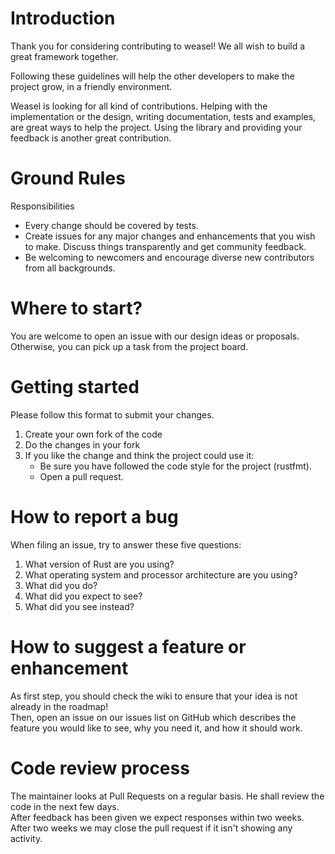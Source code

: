 # Introduction

Thank you for considering contributing to weasel! We all wish to build a great framework together.

Following these guidelines will help the other developers to make the project grow, in a friendly environment.

Weasel is looking for all kind of contributions. Helping with the implementation or the design, writing documentation, tests and examples, are great ways to help the project. Using the library and providing your feedback is another great contribution.

# Ground Rules

Responsibilities
* Every change should be covered by tests.
* Create issues for any major changes and enhancements that you wish to make. Discuss things transparently and get community feedback.
* Be welcoming to newcomers and encourage diverse new contributors from all backgrounds.

# Where to start?

You are welcome to open an issue with our design ideas or proposals. Otherwise, you can pick up a task from the project board.

# Getting started

Please follow this format to submit your changes.
1. Create your own fork of the code
2. Do the changes in your fork
3. If you like the change and think the project could use it:
    * Be sure you have followed the code style for the project (rustfmt).
    * Open a pull request.

# How to report a bug

When filing an issue, try to answer these five questions:
1. What version of Rust are you using?
2. What operating system and processor architecture are you using?
3. What did you do?
4. What did you expect to see?
5. What did you see instead?

# How to suggest a feature or enhancement

As first step, you should check the wiki to ensure that your idea is not already in the roadmap!\
Then, open an issue on our issues list on GitHub which describes the feature you would like to see, why you need it, and how it should work.

# Code review process

The maintainer looks at Pull Requests on a regular basis. He shall review the code in the next few days.\
After feedback has been given we expect responses within two weeks. After two weeks we may close the pull request if it isn't showing any activity.

